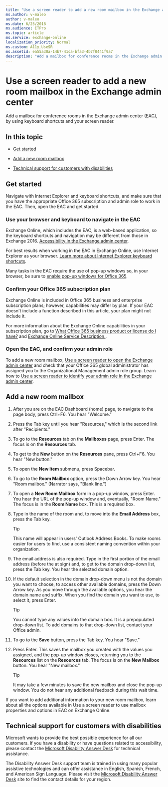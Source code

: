 ```yaml
---
title: "Use a screen reader to add a new room mailbox in the Exchange admin center"
ms.author: v-maleo
author: v-maleo
ms.date: 6/25/2018
ms.audience: ITPro
ms.topic: article
ms.service: exchange-online
localization_priority: Normal
ms.custom: A11y_UseSR
ms.assetid: ea55a30a-14b7-41ca-bfa3-4b7f0441f9a7
description: "Add a mailbox for conference rooms in the Exchange admin center (EAC), by using keyboard shortcuts and your screen reader."
---
```


# Use a screen reader to add a new room mailbox in the Exchange admin center

Add a mailbox for conference rooms in the Exchange admin center (EAC), by using keyboard shortcuts and your screen reader.
  
## In this topic

- [Get started](use-screen-reader-to-add-room-mailbox-in-exchange-admin-center.md#BKMK_GetStarted)
    
- [Add a new room mailbox](use-screen-reader-to-add-room-mailbox-in-exchange-admin-center.md#BKMK_AddRoom)
    
- [Technical support for customers with disabilities ](use-screen-reader-to-add-room-mailbox-in-exchange-admin-center.md#BKMK_DAD)
    
## Get started
<a name="BKMK_GetStarted"> </a>

Navigate with Internet Explorer and keyboard shortcuts, and make sure that you have the appropriate Office 365 subscription and admin role to work in the EAC. Then, open the EAC and get started.
  
### Use your browser and keyboard to navigate in the EAC

Exchange Online, which includes the EAC, is a web-based application, so the keyboard shortcuts and navigation may be different from those in Exchange 2016. [Accessibility in the Exchange admin center](accessibility-in-exchange-admin-center.md).
  
For best results when working in the EAC in Exchange Online, use Internet Explorer as your browser. [Learn more about Internet Explorer keyboard shortcuts](https://go.microsoft.com/fwlink/?LinkID=787614).
  
Many tasks in the EAC require the use of pop-up windows so, in your browser, be sure to [enable pop-up windows for Office 365](https://go.microsoft.com/fwlink/?LinkID=317550).
  
### Confirm your Office 365 subscription plan

Exchange Online is included in Office 365 business and enterprise subscription plans; however, capabilities may differ by plan. If your EAC doesn't include a function described in this article, your plan might not include it. 
  
For more information about the Exchange Online capabilities in your subscription plan, go to [What Office 365 business product or license do I have?](https://go.microsoft.com/fwlink/?LinkID=797552
) and [Exchange Online Service Description.](https://go.microsoft.com/fwlink/?LinkID=797553
).
  
### Open the EAC, and confirm your admin role

To add a new room mailbox, [Use a screen reader to open the Exchange admin center](use-screen-reader-to-open-exchange-admin-center.md) and check that your Office 365 global administrator has assigned you to the Organizational Management admin role group. Learn how to [Use a screen reader to identify your admin role in the Exchange admin center](use-screen-reader-to-identify-admin-role-in-exchange-admin-center.md).
  
## Add a new room mailbox
<a name="BKMK_AddRoom"> </a>

1. After you are on the EAC Dashboard (home) page, to navigate to the page body, press Ctrl+F6. You hear "Welcome."
    
2. Press the Tab key until you hear "Resources," which is the second link after "Recipients."
    
3. To go to the **Resources** tab on the **Mailboxes** page, press Enter. The focus is on the **Resources** tab. 
    
4. To get to the **New** button on the **Resources** pane, press Ctrl+F6. You hear "New button." 
    
5. To open the **New Item** submenu, press Spacebar. 
    
6. To go to the **Room Mailbox** option, press the Down Arrow key. You hear "Room mailbox." (Narrator says, "Blank line.") 
    
7. To open a **New Room Mailbox** form in a pop-up window, press Enter. You hear the URL of the pop-up window and, eventually, "Room Name." The focus is in the **Room Name** box. This is a required box. 
    
8. Type in the name of the room and, to move into the **Email Address** box, press the Tab key. 
    
    > [!TIP]
    > This name will appear in users' Outlook Address Books. To make rooms easier for users to find, use a consistent naming convention within your organization. 
  
9. The email address is also required. Type in the first portion of the email address (before the at sign) and, to get to the domain drop-down list, press the Tab key. You hear the selected domain option.
    
10. If the default selection in the domain drop-down menu is not the domain you want to choose, to access other available domains, press the Down Arrow key. As you move through the available options, you hear the domain name and suffix. When you find the domain you want to use, to select it, press Enter.
    
    > [!TIP]
    > You cannot type any values into the domain box. It is a prepopulated drop-down list. To add domains to that drop-down list, contact your Office admin. 
  
11. To go to the **Save** button, press the Tab key. You hear "Save." 
    
12. Press Enter. This saves the mailbox you created with the values you assigned, and the pop-up window closes, returning you to the **Resources** list on the **Resources** tab. The focus is on the **New Mailbox** button. You hear "New mailbox." 
    
    > [!TIP]
    > It may take a few minutes to save the new mailbox and close the pop-up window. You do not hear any additional feedback during this wait time. 
  
If you want to add additional information to your new room mailbox, learn about all the options available in Use a screen reader to use mailbox properties and options in EAC on Exchange Online.
  
## Technical support for customers with disabilities
<a name="BKMK_DAD"> </a>

Microsoft wants to provide the best possible experience for all our customers. If you have a disability or have questions related to accessibility, please contact the [Microsoft Disability Answer Desk](https://go.microsoft.com/fwlink/p/?LinkID=518252) for technical assistance. 
  
The Disability Answer Desk support team is trained in using many popular assistive technologies and can offer assistance in English, Spanish, French, and American Sign Language. Please visit the [Microsoft Disability Answer Desk](https://go.microsoft.com/fwlink/p/?LinkID=518252) site to find the contact details for your region. 
  

